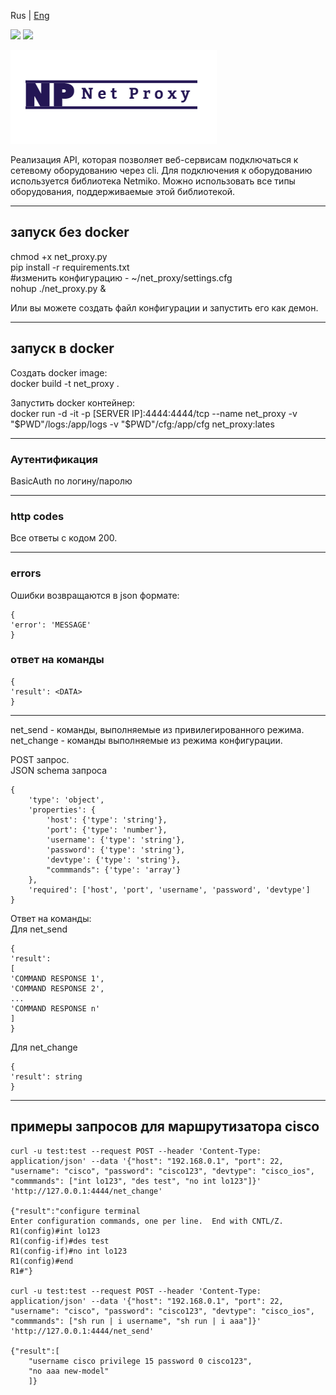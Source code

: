 Rus | [Eng](./README.md)  

![](https://img.shields.io/badge/python-3.9-green) ![](https://img.shields.io/badge/python-3.10-green)

![Logo](logo.png)   

Реализация API, которая позволяет веб-сервисам подключаться к сетевому оборудованию через cli. Для подключения к оборудованию используется библиотека Netmiko. Можно использовать все типы оборудования, поддерживаемые этой библиотекой. 

***
## запуск без docker  
chmod +x net_proxy.py   
pip install -r requirements.txt  
#изменить конфигурацию - ~/net_proxy/settings.cfg  
nohup ./net_proxy.py &

Или вы можете создать файл конфигурации и запустить его как демон.
***
 

## запуск в docker  
Создать docker image:  
docker build -t net_proxy .  

Запустить docker контейнер:  
docker run -d -it -p [SERVER IP]:4444:4444/tcp --name net_proxy -v "$PWD"/logs:/app/logs -v "$PWD"/cfg:/app/cfg net_proxy:lates      
 
***

### Аутентификация
BasicAuth по логину/паролю

***

### http codes
Все ответы с кодом 200.

***

### errors
Ошибки возвращаются в json формате:

    {
    'error': 'MESSAGE'
    }

### ответ на команды

    {
    'result': <DATA>
    }

***

net_send - команды, выполняемые из привилегированного режима.  
net_change - команды выполняемые из режима конфигурации.  

POST запрос.  
JSON schema запроса

    {
        'type': 'object',
        'properties': {
            'host': {'type': 'string'},
            'port': {'type': 'number'},
            'username': {'type': 'string'},
            'password': {'type': 'string'},
            'devtype': {'type': 'string'},
            "commmands": {'type': 'array'}
        },
        'required': ['host', 'port', 'username', 'password', 'devtype']
    }
Ответ на команды:  
Для net_send  

    {
    'result':
    [
    'COMMAND RESPONSE 1',
    'COMMAND RESPONSE 2',
    ...
    'COMMAND RESPONSE n'
    ]
    }
Для net_change  

    {
    'result': string
    }

***

## примеры запросов для маршрутизатора cisco

    curl -u test:test --request POST --header 'Content-Type: application/json' --data '{"host": "192.168.0.1", "port": 22, "username": "cisco", "password": "cisco123", "devtype": "cisco_ios", "commmands": ["int lo123", "des test", "no int lo123"]}' 'http://127.0.0.1:4444/net_change'

    {"result":"configure terminal
    Enter configuration commands, one per line.  End with CNTL/Z.  
    R1(config)#int lo123
    R1(config-if)#des test
    R1(config-if)#no int lo123
    R1(config)#end
    R1#"}

    curl -u test:test --request POST --header 'Content-Type: application/json' --data '{"host": "192.168.0.1", "port": 22, "username": "cisco", "password": "cisco123", "devtype": "cisco_ios", "commmands": ["sh run | i username", "sh run | i aaa"]}' 'http://127.0.0.1:4444/net_send'

    {"result":[
        "username cisco privilege 15 password 0 cisco123",
        "no aaa new-model"
        ]}